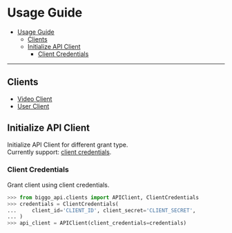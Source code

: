 # Usage Guide
- [Usage Guide](#usage-guide)
  - [Clients](#clients)
  - [Initialize API Client](#initialize-api-client)
    - [Client Credentials](#client-credentials)

---
## Clients
- [Video Client](video.md)
- [User Client](user.md)

## Initialize API Client
Initialize API Client for different grant type.  
Currently support: [client credentials](#client-credentials).
### Client Credentials  
Grant client using client credentials.
```Python
>>> from biggo_api.clients import APIClient, ClientCredentials
>>> credentials = ClientCredentials(
...     client_id='CLIENT_ID', client_secret='CLIENT_SECRET',
... )
>>> api_client = APIClient(client_credentials=credentials)
```